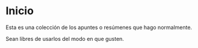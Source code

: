 # Inicio

Esta es una colección de los apuntes o resúmenes que hago normalmente.

Sean libres de usarlos del modo en que gusten.

